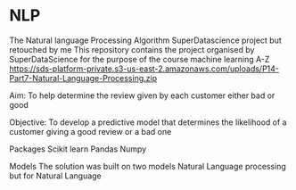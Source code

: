 # NLP
The Natural language Processing Algorithm
SuperDatascience project but retouched by me
This repository contains the project organised by SuperDataScience for the purpose of the course machine learning A-Z  https://sds-platform-private.s3-us-east-2.amazonaws.com/uploads/P14-Part7-Natural-Language-Processing.zip

Aim:
To help determine the review given by each customer either bad or good

Objective:
To develop a predictive model that determines the likelihood of a customer giving a good review or a bad one

Packages
Scikit learn Pandas Numpy 

Models
The solution was built on two models Natural Language processing but for Natural Language


